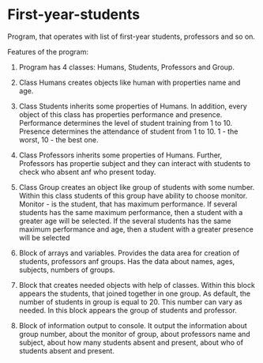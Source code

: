 # First-year-students
Program, that operates with list of first-year students, professors and so on. 

Features of the program:

1. Program has 4 classes: Humans, Students, Professors and Group.

2. Class Humans creates objects like human with properties name and age.

3. Class Students inherits some properties of Humans. In addition, every object of this class has properties performance and presence.
   Performance determines the level of student training from 1 to 10. Presence determines the attendance of student from 1 to 10.
   1 - the worst, 10 - the best one.

4. Class Professors inherits some properties of Humans. Further, Professors has propertie subject and they can interact with students to check who absent anf who present today.

5. Class Group creates an object like group of students with some number. Within this class students of this group have ability to choose monitor. Monitor - is the student, that has maximum performance. If several students has the same maximum performance, then a student with a greater age will be selected. If the several students has the same maximum performance and age, then a student with a greater presence will be selected 

6. Block of arrays and variables. Provides the data area for creation of students, professors anf groups. Has the data about names, ages, subjects, numbers of groups.

7.  Block that creates needed objects with help of classes. Within this block appears the students, that joined together in one group. As default, the number of students in group is equal to 20. This number can vary as needed. In this block appears the group of students and professor.

8. Block of information output to console. It output the information about group number, about the monitor of group, about professors name and subject, about how many students absent and present, about who of students absent and present.
